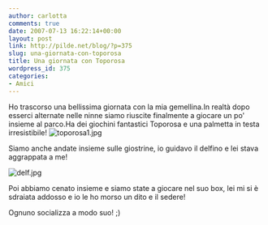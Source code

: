 ```yaml
---
author: carlotta
comments: true
date: 2007-07-13 16:22:14+00:00
layout: post
link: http://pilde.net/blog/?p=375
slug: una-giornata-con-toporosa
title: Una giornata con Toporosa
wordpress_id: 375
categories:
- Amici
---
```


Ho trascorso una bellissima giornata con la mia gemellina.In realtà dopo esserci alternate nelle ninne siamo riuscite finalmente a giocare un po' insieme al parco.Ha dei giochini fantastici Toporosa e una palmetta in testa irresistibile!
![toporosa1.jpg](http://pilde.net/blog/wp-content/uploads/2007/07/toporosa1.jpg)

Siamo anche andate insieme sulle giostrine, io guidavo il delfino e lei stava aggrappata a me!

![delf.jpg](http://pilde.net/blog/wp-content/uploads/2007/07/delf.jpg)

Poi abbiamo cenato insieme e siamo state a giocare nel suo box, lei mi si è sdraiata addosso e io le ho morso un dito e il sedere!

Ognuno socializza a modo suo! ;)
